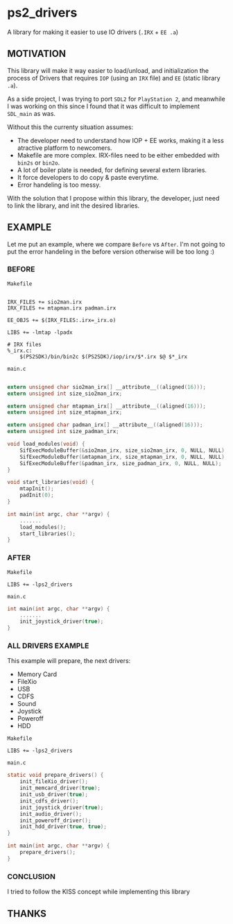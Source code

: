 # ps2_drivers
A library for making it easier to use IO drivers (`.IRX` + `EE .a`)

## MOTIVATION
This library will make it way easier to load/unload, and initialization the process of Drivers that requires `IOP` (using an `IRX` file) and `EE` (static library `.a`).

As a side project, I was trying to port `SDL2` for `PlayStation 2`, and meanwhile I was working on this since I found that it was difficult to implement `SDL_main` as was.

Without this the currenty situation assumes:
- The developer need to understand how IOP + EE works, making it a less atractive platform to newcomers.
- Makefile are more complex. IRX-files need to be either embedded with `bin2s` or `bin2o`.
- A lot of boiler plate is needed, for defining several extern libraries.
- It force developers to do copy & paste everytime.
- Error handeling is too messy.

With the solution that I propose within this library, the developer, just need to link the library, and init the desired libraries.

## EXAMPLE
Let me put an example, where we compare `Before` vs `After`. I'm not going to put the error handeling in the before version otherwise will be too long :)

### BEFORE
`Makefile`
```make

IRX_FILES += sio2man.irx
IRX_FILES += mtapman.irx padman.irx

EE_OBJS += $(IRX_FILES:.irx=_irx.o)

LIBS += -lmtap -lpadx

# IRX files
%_irx.c:
	$(PS2SDK)/bin/bin2c $(PS2SDK)/iop/irx/$*.irx $@ $*_irx
```

`main.c`
```c

extern unsigned char sio2man_irx[] __attribute__((aligned(16)));
extern unsigned int size_sio2man_irx;

extern unsigned char mtapman_irx[] __attribute__((aligned(16)));
extern unsigned int size_mtapman_irx;

extern unsigned char padman_irx[] __attribute__((aligned(16)));
extern unsigned int size_padman_irx;

void load_modules(void) {
    SifExecModuleBuffer(&sio2man_irx, size_sio2man_irx, 0, NULL, NULL);
    SifExecModuleBuffer(&mtapman_irx, size_mtapman_irx, 0, NULL, NULL);
    SifExecModuleBuffer(&padman_irx, size_padman_irx, 0, NULL, NULL);
}

void start_libraries(void) {
    mtapInit();
    padInit(0);
}

int main(int argc, char **argv) {
    .......
    load_modules();
    start_libraries();
}
```

### AFTER
`Makefile`
```make
LIBS += -lps2_drivers
```

`main.c`
```c
int main(int argc, char **argv) {
    .......
    init_joystick_driver(true);
}
```

### ALL DRIVERS EXAMPLE
This example will prepare, the next drivers:
- Memory Card 
- FileXio
- USB
- CDFS
- Sound
- Joystick
- Poweroff
- HDD

`Makefile`
```make
LIBS += -lps2_drivers
```

`main.c`
```c
static void prepare_drivers() {
    init_fileXio_driver();
    init_memcard_driver(true);
    init_usb_driver(true);
    init_cdfs_driver();
    init_joystick_driver(true);
    init_audio_driver();
    init_poweroff_driver();
    init_hdd_driver(true, true);
}

int main(int argc, char **argv) {
    prepare_drivers();
}
```

### CONCLUSION
I tried to follow the KISS concept while implementing this library

## THANKS
